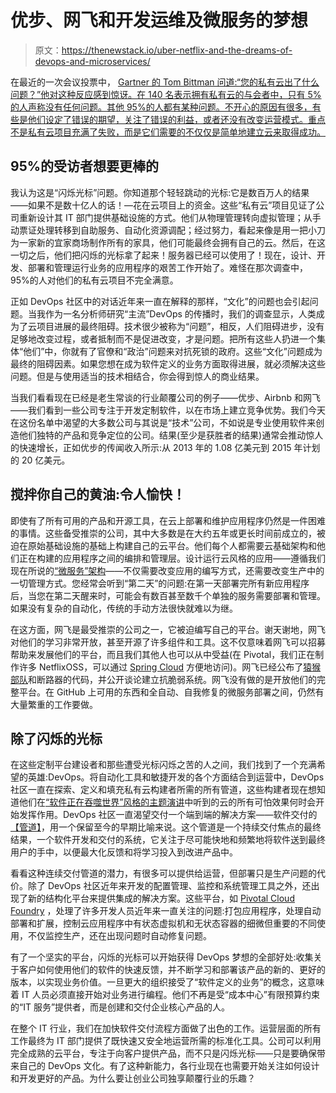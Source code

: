 # 优步、网飞和开发运维及微服务的梦想

> 原文：<https://thenewstack.io/uber-netflix-and-the-dreams-of-devops-and-microservices/>

在最近的一次会议投票中， [Gartner 的 Tom Bittman 问道:“您的私有云出了什么问题？”他对这种反应感到惊讶。在 140 名表示拥有私有云的与会者中，只有 5%的人声称没有任何问题。其他 95%的人都有某种问题。不开心的原因有很多，有些是他们设定了错误的期望，关注了错误的利益，或者还没有改变运营模式。重点不是私有云项目充满了失败，而是它们需要的不仅仅是简单地建立云来取得成功。](http://blogs.gartner.com/thomas_bittman/2015/02/05/why-are-95-of-private-clouds-failing/)

## 95%的受访者想要更棒的

我认为这是“闪烁光标”问题。你知道那个轻轻跳动的光标:它是数百万人的结果——如果不是数十亿人的话！—花在云项目上的资金。这些“私有云”项目见证了公司重新设计其 IT 部门提供基础设施的方式。他们从物理管理转向虚拟管理；从手动票证处理转移到自助服务、自动化资源调配；经过努力，看起来像是用一把小刀为一家新的宜家商场制作所有的家具，他们可能最终会拥有自己的云。然后，在这一切之后，他们把闪烁的光标拿了起来！服务器已经可以使用了！现在，设计、开发、部署和管理运行业务的应用程序的艰苦工作开始了。难怪在那次调查中，95%的人对他们的私有云项目不完全满意。

正如 DevOps 社区中的对话近年来一直在解释的那样，“文化”的问题也会引起问题。当我作为一名分析师研究“主流”DevOps 的传播时，我们的调查显示，人类成为了云项目进展的最终阻碍。技术很少被称为“问题”，相反，人们阻碍进步，没有足够地改变过程，或者抵制而不是促进改变，才是问题。把所有这些人扔进一个集体“他们”中，你就有了官僚和“政治”问题来对抗死锁的政府。这些“文化”问题成为最终的阻碍因素。如果您想在成为软件定义的业务方面取得进展，就必须解决这些问题。但是与使用适当的技术相结合，你会得到惊人的商业结果。

当我们看看现在已经是老生常谈的行业颠覆公司的例子——优步、Airbnb 和网飞——我们看到一些公司专注于开发定制软件，以在市场上建立竞争优势。我们今天在这份名单中渴望的大多数公司与其说是“技术”公司，不如说是专业使用软件来创造他们独特的产品和竞争定位的公司。结果(至少是获胜者的结果)通常会推动惊人的快速增长，正如优步的传闻收入所示:从 2013 年的 1.08 亿美元到 2015 年计划的 20 亿美元。

## 搅拌你自己的黄油:令人愉快！

即使有了所有可用的产品和开源工具，在云上部署和维护应用程序仍然是一件困难的事情。这些备受推崇的公司，其中大多数是在大约五年或更长时间前成立的，被迫在原始基础设施的基础上构建自己的云平台。他们每个人都需要云基础架构和他们正在构建的应用程序之间的编排和管理层。设计运行云风格的应用——遵循我们现在所说的[“微服务”架构](https://www.youtube.com/watch?v=RGZefc92tZs)——不仅需要改变应用的编写方式，还需要改变生产中的一切管理方式。您经常会听到“第二天”的问题:在第一天部署完所有新应用程序后，当您在第二天醒来时，可能会有数百甚至数千个单独的服务需要部署和管理。如果没有复杂的自动化，传统的手动方法很快就难以为继。

在这方面，网飞是最受推崇的公司之一，它被迫编写自己的平台。谢天谢地，网飞对他们的学习非常开放，甚至开源了许多组件和工具。这不仅意味着网飞可以招募帮助来发展他们的平台，而且我们其他人也可以从中受益(在 Pivotal，我们正在制作许多 NetflixOSS，可以通过 [Spring Cloud](http://projects.spring.io/spring-cloud/) 方便地访问)。网飞已经公布了[猿猴部队](http://techblog.netflix.com/2011/07/netflix-simian-army.html)和断路器的代码，并公开谈论建立抗脆弱系统。网飞没有做的是开放他们的完整平台。在 GitHub 上可用的东西和全自动、自我修复的微服务部署之间，仍然有大量繁重的工作要做。

## 除了闪烁的光标

在这些定制平台建设者和那些遭受光标闪烁之苦的人之间，我们找到了一个充满希望的英雄:DevOps。将自动化工具和敏捷开发的各个方面结合到运营中，DevOps 社区一直在探索、定义和填充私有云构建者所需的所有管道，这些构建者现在想知道他们在[“软件正在吞噬世界”风格的主题演讲](http://blog.pivotal.io/cloud-foundry-pivotal/p-o-v/the-three-horsemen-of-the-digital-apocalypse-considered)中听到的云的所有可怕效果何时会开始发挥作用。DevOps 社区一直渴望交付一个端到端的解决方案——软件交付的[【管道】](http://dev2ops.org/2012/07/integrating-devops-tools-into-a-service-delivery-platform-video/)，用一个保留至今的早期比喻来说。这个管道是一个持续交付焦点的最终结果，一个软件开发和交付的系统，它关注于尽可能快地和频繁地将软件送到最终用户的手中，以便最大化反馈和将学习投入到改进产品中。

看看这种连续交付管道的潜力，有很多可以提供给运营，但部署只是生产问题的代价。除了 DevOps 社区近年来开发的配置管理、监控和系统管理工具之外，还出现了新的结构化平台来提供集成的解决方案。这些平台，如 [Pivotal Cloud Foundry](https://pivotal.io/platform-as-a-service/pivotal-cloud-foundry) ，处理了许多开发人员近年来一直关注的问题:打包应用程序，处理自动部署和扩展，控制云应用程序中有状态虚拟机和无状态容器的细微但重要的不同使用，不仅监控生产，还在出现问题时自动修复问题。

有了一个坚实的平台，闪烁的光标可以开始获得 DevOps 梦想的全部好处:收集关于客户如何使用他们的软件的快速反馈，并不断学习和部署该产品的新的、更好的版本，以实现业务价值。一旦更大的组织接受了“软件定义的业务”的概念，这意味着 IT 人员必须直接开始对业务进行编程。他们不再是受“成本中心”有限预算约束的“IT 服务”提供者，而是创建和交付企业核心产品的人。

在整个 IT 行业，我们在加快软件交付流程方面做了出色的工作。运营层面的所有工作最终为 IT 部门提供了既快速又安全地运营所需的标准化工具。公司可以利用完全成熟的云平台，专注于向客户提供产品，而不只是闪烁光标——只是要确保带来自己的 DevOps 文化。有了这种新能力，各行业现在也需要开始关注如何设计和开发更好的产品。为什么要让创业公司独享颠覆行业的乐趣？

<svg xmlns:xlink="http://www.w3.org/1999/xlink" viewBox="0 0 68 31" version="1.1"><title>Group</title> <desc>Created with Sketch.</desc></svg>